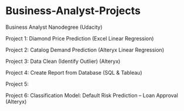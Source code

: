 # Business-Analyst-Projects
Business Analyst Nanodegree (Udacity)

Project 1: Diamond Price Prediction (Excel Linear Regression)

Project 2: Catalog Demand Prediction (Alteryx Linear Regression)

Project 3: Data Clean (Identify Outlier) (Alteryx)

Project 4: Create Report from Database (SQL & Tableau) 

Project 5:

Project 6: Classification Model: Default Risk Prediction – Loan Approval (Alteryx) 
